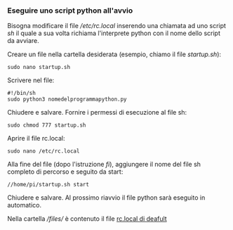 ### Eseguire uno script python all'avvio

Bisogna modificare il file _/etc/rc.local_ inserendo una chiamata ad uno script _sh_ il quale a sua volta richiama l'interprete python con il nome dello script da avviare.  

Creare un file nella cartella desiderata (esempio, chiamo il file _startup.sh_):

    sudo nano startup.sh

Scrivere nel file:

    #!/bin/sh
    sudo python3 nomedelprogrammapython.py

Chiudere e salvare. Fornire i permessi di esecuzione al file sh:

    sudo chmod 777 startup.sh

Aprire il file rc.local:

    sudo nano /etc/rc.local
    
Alla fine del file (dopo l'istruzione _fi_), aggiungere il nome del file sh completo di percorso e seguito da start:

    //home/pi/startup.sh start
    
Chiudere e salvare. Al prossimo riavvio il file python sarà eseguito in automatico.

Nella cartella _/files/_ è contenuto il file [rc.local di deafult](/files/rc.local)